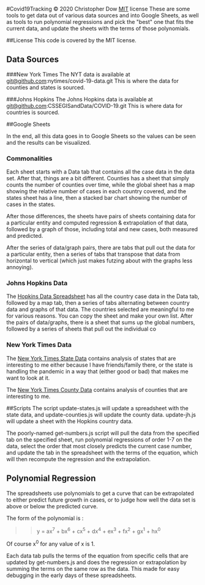 #Covid19Tracking
&copy; 2020 Christopher Dow [MIT](https://opensource.org/licenses/MIT) license
These are some tools to get data out of various data sources and into Google Sheets, as well as tools to run polynomial regressions and pick the "best" one that fits the current data, and update the sheets with the terms of those polynomials.

##License
This code is covered by the MIT license.

## Data Sources
###New York Times
The NYT data is available at git@github.com:nytimes/covid-19-data.git  This is where the data for counties and states is sourced.  

###Johns Hopkins
The Johns Hopkins data is available at git@github.com:CSSEGISandData/COVID-19.git  This is where data for countries is sourced.

##Google Sheets

In the end, all this data goes in to Google Sheets so the values can be seen and the results can be visualized.  

### Commonalities

Each sheet starts with a Data tab that contains all the case data in the data set.  After that, things are a bit different.  Counties has a sheet that simply counts the number of counties over time, while the global sheet has a map showing the relative number of cases in each country covered, and the states sheet has a line, then a stacked bar chart showing the number of cases in the states. 

After those differences, the sheets have pairs of sheets containing data for a particular entity and computed regression & extrapolation of that data, followed by a graph of those, including total and new cases, both measured and predicted.  

After the series of data/graph pairs, there are tabs that pull out the data for a particular entity, then a series of tabs that transpose that data from horizontal to vertical (which just makes futzing about with the graphs less annoying).

### Johns Hopkins Data
The [Hopkins Data Spreadsheet](https://docs.google.com/spreadsheets/d/1CdZ0GFiUOUmS4QHmdxsyaJUIX3hZW5mPPyDXUtDT0x8/edit?usp=sharing) has all the country case data in the Data tab, followed by a map tab, then a series of tabs alternating between country data and graphs of that data.  The countries selected are meaningful to me for various reasons.  You can copy the sheet and make your own list.  After the pairs of data/graphs, there is a sheet that sums up the global numbers, followed by a series of sheets that pull out the individual co

### New York Times Data
The [New York Times State Data](https://docs.google.com/spreadsheets/d/1ptKcB8kGJOfYSE9-64v4slYraY4CRpb5yb64WATUzH4/edit?usp=sharing) contains analysis of states that are interesting to me either because I have friends/family there, or the state is handling the pandemic in a way that (either good or bad) that makes me want to look at it.  

The [New York Times County Data](https://docs.google.com/spreadsheets/d/1A8EBz1u-tLTTVNtTJz0sXJqPt-QV7CC9OQTJ4cT5-lU/edit?usp=sharing) contains analysis of counties that are interesting to me.

##Scripts
The script update-states.js will update a spreadsheet with the state data, and update-counties.js will update the county data.  update-jh.js will update a sheet with the Hopkins country data.

The poorly-named get-numbers.js script will pull the data from the specified tab on the specified sheet, run polynomial regressions of order 1-7 on the data, select the order that most closely predicts the current case number, and update the tab in the spreadsheet with the terms of the equation, which will then recompute the regression and the extrapolation.

## Polynomial Regression
The spreadsheets use polynomials to get a curve that can be extrapolated to either predict future growth in cases, or to judge how well the data set is above or below the predicted curve.

The form of the polynomial is : 
>>y = ax<sup>7</sup> + bx<sup>6</sup> + cx<sup>5</sup> + dx<sup>4</sup> + ex<sup>3</sup> + fx<sup>2</sup> + gx<sup>1</sup> + hx<sup>0</sup>

Of course x<sup>0</sup> for any value of x is 1.

Each data tab pulls the terms of the equation from specific cells that are updated by get-numbers.js and does the regression or extrapolation by summing the terms on the same row as the data.  This made for easy debugging in the early days of these spreadsheets.

